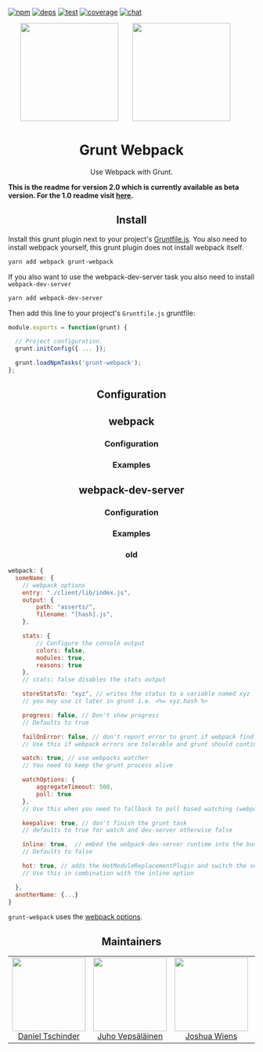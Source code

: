 [![npm][npm]][npm-url]
[![deps][deps]][deps-url]
[![test][test]][test-url]
[![coverage][cover]][cover-url]
[![chat][chat]][chat-url]

<div align="center">
  <!-- replace with accurate logo e.g from https://worldvectorlogo.com/ -->
  <img width="200" height="200"
    src="https://cdn.worldvectorlogo.com/logos/grunt.svg">
  <a href="https://github.com/webpack/webpack">
    <img width="200" height="200" vspace="" hspace="25"
      src="https://cdn.rawgit.com/webpack/media/e7485eb2/logo/icon.svg">
  </a>
  <h1>Grunt Webpack</h1>
  <p>Use Webpack with Grunt.<p>
</div>

  **This is the readme for version 2.0 which is currently available as beta version. For the 1.0 readme visit [here](https://github.com/webpack-contrib/grunt-webpack/tree/1.0).**

<h2 align="center">Install</h2>

Install this grunt plugin next to your project's [Gruntfile.js](http://gruntjs.com/getting-started). You also need to install webpack yourself, this grunt plugin does not install webpack itself.

```bash
yarn add webpack grunt-webpack
```

If you also want to use the webpack-dev-server task you also need to install `webpack-dev-server`

```bash
yarn add webpack-dev-server
```

Then add this line to your project's `Gruntfile.js` gruntfile:

```javascript
module.exports = function(grunt) {

  // Project configuration.
  grunt.initConfig({ ... });

  grunt.loadNpmTasks('grunt-webpack');
};
```

<h2 align="center">Configuration</h2>

<h2 align="center">webpack</h2>

<h3 align="center">Configuration</h3>

<h3 align="center">Examples</h3>

<h2 align="center">webpack-dev-server</h2>

<h3 align="center">Configuration</h3>

<h3 align="center">Examples</h3>


<h3 align="center">old</h3>

``` javascript
webpack: {
  someName: {
	// webpack options
	entry: "./client/lib/index.js",
	output: {
		path: "asserts/",
		filename: "[hash].js",
	},

	stats: {
		// Configure the console output
		colors: false,
		modules: true,
		reasons: true
	},
	// stats: false disables the stats output

	storeStatsTo: "xyz", // writes the status to a variable named xyz
	// you may use it later in grunt i.e. <%= xyz.hash %>

	progress: false, // Don't show progress
	// Defaults to true

	failOnError: false, // don't report error to grunt if webpack find errors
	// Use this if webpack errors are tolerable and grunt should continue

	watch: true, // use webpacks watcher
	// You need to keep the grunt process alive

	watchOptions: {
		aggregateTimeout: 500,
		poll: true
	},
	// Use this when you need to fallback to poll based watching (webpack 1.9.1+ only)

	keepalive: true, // don't finish the grunt task
	// defaults to true for watch and dev-server otherwise false

	inline: true,  // embed the webpack-dev-server runtime into the bundle
	// Defaults to false

	hot: true, // adds the HotModuleReplacementPlugin and switch the server to hot mode
	// Use this in combination with the inline option

  },
  anotherName: {...}
}
```

`grunt-webpack` uses the [webpack options](http://webpack.github.io/docs/configuration.html).

<h2 align="center">Maintainers</h2>

<table>
  <tbody>
    <tr>
      <td align="center">
        <img width="150" height="150"
        src="https://avatars1.githubusercontent.com/u/231804?v=3&s=150">
        </br>
        <a href="https://github.com/danez">Daniel Tschinder</a>
      </td>
      <td align="center">
        <img width="150" height="150"
        src="https://avatars3.githubusercontent.com/u/166921?v=3&s=150">
        </br>
        <a href="https://github.com/bebraw">Juho Vepsäläinen</a>
      </td>
      <td align="center">
        <img width="150" height="150"
        src="https://avatars2.githubusercontent.com/u/8420490?v=3&s=150">
        </br>
        <a href="https://github.com/d3viant0ne">Joshua Wiens</a>
      </td>
      <td align="center">
        <img width="150" height="150"
        src="https://avatars3.githubusercontent.com/u/533616?v=3&s=150">
        </br>
        <a href="https://github.com/SpaceK33z">Kees Kluskens</a>
      </td>
      <td align="center">
        <img width="150" height="150"
        src="https://avatars3.githubusercontent.com/u/3408176?v=3&s=150">
        </br>
        <a href="https://github.com/TheLarkInn">Sean Larkin</a>
      </td>
    </tr>
  <tbody>
</table>


[npm]: https://img.shields.io/npm/v/grunt-webpack.svg
[npm-url]: https://npmjs.com/package/grunt-webpack

[deps]: https://david-dm.org/webpack-contrib/grunt-webpack.svg
[deps-url]: https://david-dm.org/webpack-contrib/grunt-webpack

[chat]: https://img.shields.io/badge/gitter-webpack%2Fwebpack-brightgreen.svg
[chat-url]: https://gitter.im/webpack/webpack

[test]: https://travis-ci.org/webpack-contrib/grunt-webpack.svg?branch=master
[test-url]: https://travis-ci.org/webpack-contrib/grunt-webpack

[cover]: https://codecov.io/gh/webpack-contrib/grunt-webpack/branch/master/graph/badge.svg
[cover-url]: https://codecov.io/gh/webpack-contrib/grunt-webpack
